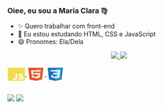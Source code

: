 ### Oiee, eu sou a Maria Clara ♍

- ✨ Quero trabalhar com front-end
- 🌱 Eu estou estudando HTML, CSS e JavaScript
- 😄 Pronomes: Ela/Dela

<div align="center">
  <a href="https://github.com/MariaClaraRodrigues">
  <img height="150em" src="https://github-readme-stats.vercel.app/api?username=MariaClaraRodrigues&show_icons=true&theme=nightowl&include_all_commits=true&count_private=true"/>
  <img height="150em" src="https://github-readme-stats.vercel.app/api/top-langs/?username=MariaClaraRodrigues&layout=compact&langs_count=7&theme=nightowl"/>
</div>

<div style="display: inline_block"><br>
  <img align="center" alt="Maria-Js" height="30" width="40" src="https://raw.githubusercontent.com/devicons/devicon/master/icons/javascript/javascript-plain.svg">
  <img align="center" alt="Maria-HTML" height="30" width="40" src="https://raw.githubusercontent.com/devicons/devicon/master/icons/html5/html5-original.svg">
  <img align="center" alt="Maria-CSS" height="30" width="40" src="https://raw.githubusercontent.com/devicons/devicon/master/icons/css3/css3-original.svg">
</div>
  
  ##
  
<div> 
  <a href="https://www.instagram.com/clarinha.03_/" target="_blank"><img src="https://img.shields.io/badge/-Instagram-%23E4405F?style=for-the-badge&logo=instagram&logoColor=white" target="_blank"></a>
  <a href="https://www.linkedin.com/in/mariaclarasr" target="_blank"><img src="https://img.shields.io/badge/-LinkedIn-%230077B5?style=for-the-badge&logo=linkedin&logoColor=white" target="_blank"></a>
</div>
